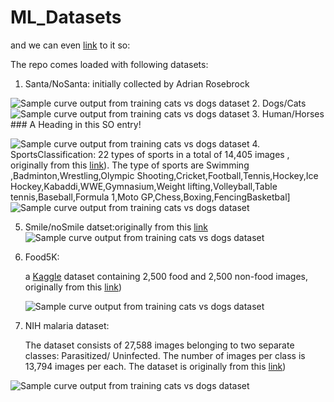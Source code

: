 # ML_Datasets

and we can even [link](#head1234) to it so:


The repo comes loaded with following datasets:
 1. Santa/NoSanta: initially collected  by  Adrian Rosebrock
 
 ![Sample curve output from training cats vs dogs dataset](https://github.com/Walid-Ahmed/ML_Datasets/blob/master/sampleImages/sample_Santa.png)
 2. Dogs/Cats
  ![Sample curve output from training cats vs dogs dataset](https://github.com/Walid-Ahmed/ML_Datasets/blob/master/sampleImages/sample_cats_and_dogs.png)
 3. Human/Horses   ### <a name="head1234"></a>A Heading in this SO entry!

  ![Sample curve output from training cats vs dogs dataset](https://github.com/Walid-Ahmed/ML_Datasets/blob/master/sampleImages/sample_horse-or-human.png)
 4. SportsClassification:
 22 types of sports in a total of 14,405 images , originally from this [link](https://github.com/anubhavmaity/Sports-Type-Classifier)). The type of sports are Swimming
    ,Badminton,Wrestling,Olympic Shooting,Cricket,Football,Tennis,Hockey,Ice Hockey,Kabaddi,WWE,Gymnasium,Weight lifting,Volleyball,Table tennis,Baseball,Formula 1,Moto GP,Chess,Boxing,FencingBasketbal]
     ![Sample curve output from training cats vs dogs dataset](https://github.com/Walid-Ahmed/ML_Datasets/blob/master/sampleImages/sample_SportsClassification.png)
    
 5. Smile/noSmile datset:originally from this [link](https://github.com/hromi/SMILEsmileD)  
  ![Sample curve output from training cats vs dogs dataset](https://github.com/Walid-Ahmed/ML_Datasets/blob/master/sampleImages/sample_SMILES.png)
 
 6. Food5K: 
 
    a [Kaggle](https://www.kaggle.com/binhminhs10/food5k) dataset containing 2,500 food and 2,500 non-food images, originally from this [link](https://www.kaggle.com/binhminhs10/food5k/download))
    
     ![Sample curve output from training cats vs dogs dataset]( https://github.com/Walid-Ahmed/ML_Datasets/blob/master/sampleImages/sample_Food-5K.png)
   

 7. NIH malaria dataset:
 
     The dataset consists of 27,588 images belonging to two separate classes: Parasitized/ Uninfected.
    The number of images per class is 13,794 images per each. The dataset is  originally from this [link](https://lhncbc.nlm.nih.gov/publication/pub9932))

 ![Sample curve output from training cats vs dogs dataset](https://github.com/Walid-Ahmed/ML_Datasets/blob/master/sampleImages/sample_NIHmalaria.png)
